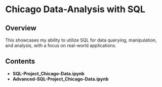 # Chicago Data-Analysis with SQL

## Overview
This showcases my ability to utilize SQL for data querying, manipulation, and analysis, with a focus on real-world applications.

## Contents
* **SQL-Project_Chicago-Data.ipynb**
* **Advanced-SQL-Project_Chicago-Data.ipynb**
